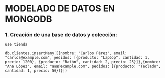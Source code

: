 # MODELADO DE DATOS EN MONGODB
### 1. Creación de una base de datos y colección:
<pre><code id="codigo">use tienda</code></pre>
<pre><code id="codigo">db.clientes.insertMany([{nombre: "Carlos Pérez", email: "carlos@example.com", pedidos: [{producto: "Laptop", cantidad: 1, precio: 1200}, {producto: "Ratón", cantidad: 2, precio: 25}]},{nombre: "Ana López", email: "ana@example.com", pedidos: [{producto: "Teclado", cantidad: 1, precio: 50}]}])</code></pre>
